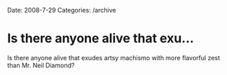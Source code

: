 Date: 2008-7-29
Categories: /archive

# Is there anyone alive that exu...

Is there anyone alive that exudes artsy machismo with more flavorful zest than Mr. Neil Diamond?
